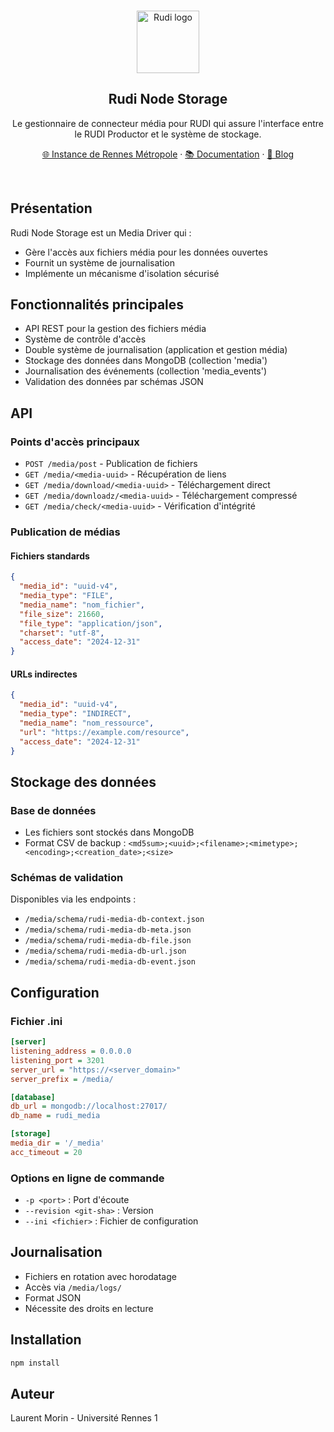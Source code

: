 <br>
<p align="center">
  <a href="https://rudi.rennesmetropole.fr/">
  <img src="https://blog.rudi.bzh/wp-content/uploads/2020/11/logo_bleu_orange.svg" width=100px alt="Rudi logo" />  </a>
</p>

<h2 align="center" >Rudi Node Storage</h3>
<p align="center">Le gestionnaire de connecteur média pour RUDI qui assure l'interface entre le RUDI Productor et le système de stockage.</p>

<p align="center"><a href="https://rudi.rennesmetropole.fr/">🌐 Instance de Rennes Métropole</a> · <a href="doc.rudi.bzh">📚 Documentation</a> ·  <a href="https://blog.rudi.bzh/">📰 Blog</a><p>
<br>

## Présentation

Rudi Node Storage est un Media Driver qui :
- Gère l'accès aux fichiers média pour les données ouvertes
- Fournit un système de journalisation
- Implémente un mécanisme d'isolation sécurisé

## Fonctionnalités principales

- API REST pour la gestion des fichiers média
- Système de contrôle d'accès
- Double système de journalisation (application et gestion média)
- Stockage des données dans MongoDB (collection 'media')
- Journalisation des événements (collection 'media_events')
- Validation des données par schémas JSON

## API

### Points d'accès principaux

- `POST /media/post` - Publication de fichiers
- `GET /media/<media-uuid>` - Récupération de liens
- `GET /media/download/<media-uuid>` - Téléchargement direct
- `GET /media/downloadz/<media-uuid>` - Téléchargement compressé
- `GET /media/check/<media-uuid>` - Vérification d'intégrité

### Publication de médias

#### Fichiers standards
```json
{
  "media_id": "uuid-v4",
  "media_type": "FILE",
  "media_name": "nom_fichier",
  "file_size": 21660,
  "file_type": "application/json",
  "charset": "utf-8",
  "access_date": "2024-12-31"
}
```

#### URLs indirectes
```json
{
  "media_id": "uuid-v4",
  "media_type": "INDIRECT",
  "media_name": "nom_ressource",
  "url": "https://example.com/resource",
  "access_date": "2024-12-31"
}
```

## Stockage des données

### Base de données
- Les fichiers sont stockés dans MongoDB
- Format CSV de backup : `<md5sum>;<uuid>;<filename>;<mimetype>;<encoding>;<creation_date>;<size>`

### Schémas de validation
Disponibles via les endpoints :
- `/media/schema/rudi-media-db-context.json`
- `/media/schema/rudi-media-db-meta.json`
- `/media/schema/rudi-media-db-file.json`
- `/media/schema/rudi-media-db-url.json`
- `/media/schema/rudi-media-db-event.json`

## Configuration

### Fichier .ini
```ini
[server]
listening_address = 0.0.0.0
listening_port = 3201
server_url = "https://<server_domain>"
server_prefix = /media/

[database]
db_url = mongodb://localhost:27017/
db_name = rudi_media

[storage]
media_dir = '/_media'
acc_timeout = 20
```

### Options en ligne de commande
- `-p <port>` : Port d'écoute
- `--revision <git-sha>` : Version
- `--ini <fichier>` : Fichier de configuration

## Journalisation

- Fichiers en rotation avec horodatage
- Accès via `/media/logs/`
- Format JSON
- Nécessite des droits en lecture

## Installation

```bash
npm install
```

## Auteur

Laurent Morin - Université Rennes 1

